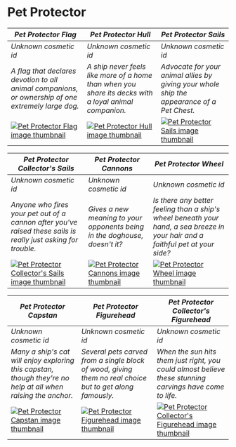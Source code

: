 # Pet Protector

| *Pet Protector Flag* | *Pet Protector Hull* | *Pet Protector Sails* |
| -------------------- | -------------------- | --------------------- |
| *Unknown cosmetic id* | *Unknown cosmetic id* | *Unknown cosmetic id* |
| *A flag that declares devotion to all animal companions, or ownership of one extremely large dog.* | *A ship never feels like more of a home than when you share its decks with a loyal animal companion.* | *Advocate for your animal allies by giving your whole ship the appearance of a Pet Chest.* |
| [![*Pet Protector Flag* image thumbnail](https://cdn.merciasquill.com/images/67035fed8ad30bf0035179c4)](https://seaofthieves.wiki.gg/wiki/Pet_Protector_Flag) | [![*Pet Protector Hull* image thumbnail](https://cdn.merciasquill.com/images/67035fed8ad30bf0035179c4)](https://seaofthieves.wiki.gg/wiki/Pet_Protector_Hull) | [![*Pet Protector Sails* image thumbnail](https://cdn.merciasquill.com/images/67035fed8ad30bf0035179c4)](https://seaofthieves.wiki.gg/wiki/Pet_Protector_Sails) |

| *Pet Protector Collector's Sails* | *Pet Protector Cannons* | *Pet Protector Wheel* |
| --------------------------------- | ----------------------- | --------------------- |
| *Unknown cosmetic id* | *Unknown cosmetic id* | *Unknown cosmetic id* |
| *Anyone who fires your pet out of a cannon after you've raised these sails is really just asking for trouble.* | *Gives a new meaning to your opponents being in the doghouse, doesn't it?* | *Is there any better feeling than a ship's wheel beneath your hand, a sea breeze in your hair and a faithful pet at your side?* |
| [![*Pet Protector Collector's Sails* image thumbnail](https://cdn.merciasquill.com/images/67035fed8ad30bf0035179c4)](https://seaofthieves.wiki.gg/wiki/Pet_Protector_Collector's_Sails) | [![*Pet Protector Cannons* image thumbnail](https://cdn.merciasquill.com/images/67035fed8ad30bf0035179c4)](https://seaofthieves.wiki.gg/wiki/Pet_Protector_Cannons) | [![*Pet Protector Wheel* image thumbnail](https://cdn.merciasquill.com/images/67035fed8ad30bf0035179c4)](https://seaofthieves.wiki.gg/wiki/Pet_Protector_Wheel) |

| *Pet Protector Capstan* | *Pet Protector Figurehead* | *Pet Protector Collector's Figurehead* |
| ----------------------- | -------------------------- | -------------------------------------- |
| *Unknown cosmetic id* | *Unknown cosmetic id* | *Unknown cosmetic id* |
| *Many a ship's cat will enjoy exploring this capstan, though they're no help at all when raising the anchor.* | *Several pets carved from a single block of wood, giving them no real choice but to get along famously.* | *When the sun hits them just right, you could almost believe these stunning carvings have come to life.* |
| [![*Pet Protector Capstan* image thumbnail](https://cdn.merciasquill.com/images/67035fed8ad30bf0035179c4)](https://seaofthieves.wiki.gg/wiki/Pet_Protector_Capstan) | [![*Pet Protector Figurehead* image thumbnail](https://cdn.merciasquill.com/images/67035fed8ad30bf0035179c4)](https://seaofthieves.wiki.gg/wiki/Pet_Protector_Figurehead) | [![*Pet Protector Collector's Figurehead* image thumbnail](https://cdn.merciasquill.com/images/67035fed8ad30bf0035179c4)](https://seaofthieves.wiki.gg/wiki/Pet_Protector_Collector's_Figurehead) |
